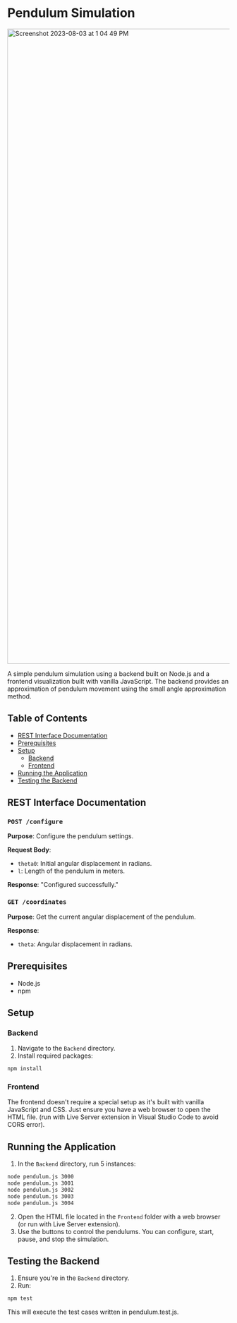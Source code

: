 # Pendulum Simulation

<img width="1440" alt="Screenshot 2023-08-03 at 1 04 49 PM" src="https://github.com/chaggysen/SimplePendulum/assets/59708469/d3e5c6ff-7f5c-4e7f-b406-7548263c64ef">


A simple pendulum simulation using a backend built on Node.js and a frontend visualization built with vanilla JavaScript. The backend provides an approximation of pendulum movement using the small angle approximation method.

## Table of Contents

- [REST Interface Documentation](#rest-interface-documentation)
- [Prerequisites](#prerequisites)
- [Setup](#setup)
  - [Backend](#backend)
  - [Frontend](#frontend)
- [Running the Application](#running-the-application)
- [Testing the Backend](#testing-the-backend)

## REST Interface Documentation

### `POST /configure`

**Purpose**: Configure the pendulum settings.

**Request Body**:
- `theta0`: Initial angular displacement in radians.
- `l`: Length of the pendulum in meters.

**Response**: "Configured successfully."

### `GET /coordinates`

**Purpose**: Get the current angular displacement of the pendulum.

**Response**:
- `theta`: Angular displacement in radians.

## Prerequisites

- Node.js
- npm

## Setup

### Backend

1. Navigate to the `Backend` directory.
2. Install required packages:
```bash
npm install
```

### Frontend
The frontend doesn't require a special setup as it's built with vanilla JavaScript and CSS. Just ensure you have a web browser to open the HTML file.
(run with Live Server extension in Visual Studio Code to avoid CORS error).

## Running the Application

1. In the `Backend` directory, run 5 instances:
```bash
node pendulum.js 3000
node pendulum.js 3001
node pendulum.js 3002
node pendulum.js 3003
node pendulum.js 3004
```

2. Open the HTML file located in the `Frontend` folder with a web browser (or run with Live Server extension).
3. Use the buttons to control the pendulums. You can configure, start, pause, and stop the simulation.

## Testing the Backend
1. Ensure you're in the `Backend` directory.
2. Run:
```bash
npm test
```
This will execute the test cases written in pendulum.test.js.
